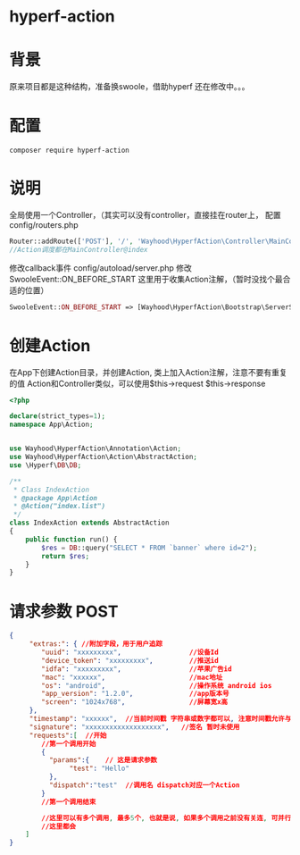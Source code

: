 # hyperf-action

背景
=====
原来项目都是这种结构，准备换swoole，借助hyperf 还在修改中。。。

配置
=====
```shell
composer require hyperf-action
```


说明
=====
全局使用一个Controller，（其实可以没有controller，直接挂在router上，
配置 config/routers.php
```php
Router::addRoute(['POST'], '/', 'Wayhood\HyperfAction\Controller\MainController@index');
//Action调度都在MainController@index
```

修改callback事件  config/autoload/server.php 修改SwooleEvent::ON_BEFORE_START
这里用于收集Action注解，（暂时没找个最合适的位置）
```php
SwooleEvent::ON_BEFORE_START => [Wayhood\HyperfAction\Bootstrap\ServerStartCallback::class, 'beforeStart'],
```

创建Action
=====

在App下创建Action目录，并创建Action, 类上加入Action注解，注意不要有重复的值
Action和Controller类似，可以使用$this->request $this->response
```php
<?php

declare(strict_types=1);
namespace App\Action;


use Wayhood\HyperfAction\Annotation\Action;
use Wayhood\HyperfAction\Action\AbstractAction;
use \Hyperf\DB\DB;

/**
 * Class IndexAction
 * @package App\Action
 * @Action("index.list")
 */
class IndexAction extends AbstractAction
{
    public function run() {
        $res = DB::query("SELECT * FROM `banner` where id=2");
        return $res;
    }
}
```

请求参数 POST
=====

```json
{
     "extras:": { //附加字段，用于用户追踪
        "uuid": "xxxxxxxxx",                 //设备Id
        "device_token": "xxxxxxxxx",         //推送id
        "idfa": "xxxxxxxxx",                 //苹果广告id
        "mac": "xxxxxx",                     //mac地址
        "os": "android",                     //操作系统 android ios
        "app_version": "1.2.0",              //app版本号
        "screen": "1024x768",                //屏幕宽x高
     },
     "timestamp": "xxxxxx",  //当前时间戳 字符串或数字都可以, 注意时间戳允许与服务器时间误差正负600秒
     "signature": "xxxxxxxxxxxxxxxxxxx",   //签名 暂时未使用
     "requests":[  //开始
        //第一个调用开始
        {
          "params":{    // 这是请求参数
               "test": "Hello"
          },
          "dispatch":"test"  //调用名 dispatch对应一个Action
        }
        //第一个调用结束

        //这里可以有多个调用, 最多5个, 也就是说, 如果多个调用之前没有关连, 可并行调用, 如果requests有多个将开启协程 调用Action
        //这里都会
    ]
}
```




